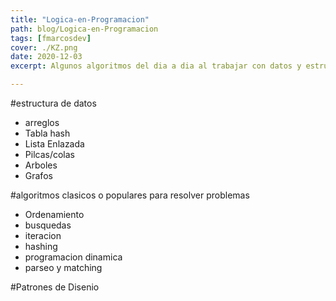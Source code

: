```yaml
---
title: "Logica-en-Programacion"
path: blog/Logica-en-Programacion
tags: [fmarcosdev]
cover: ./KZ.png
date: 2020-12-03
excerpt: Algunos algoritmos del dia a dia al trabajar con datos y estructuras muy util

---
```


#estructura de datos

- arreglos
- Tabla hash
- Lista Enlazada
- Pilcas/colas
- Arboles
- Grafos

#algoritmos clasicos o populares para resolver problemas

- Ordenamiento
- busquedas
- iteracion
- hashing
- programacion dinamica
- parseo y matching

#Patrones de Disenio
